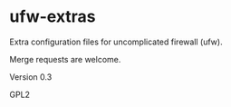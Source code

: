 ufw-extras
==========

Extra configuration files for uncomplicated firewall (ufw).

Merge requests are welcome.

Version 0.3

GPL2
